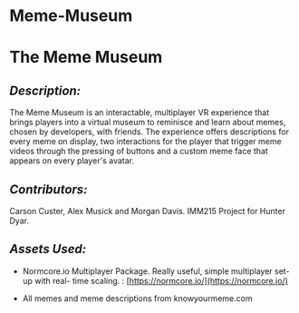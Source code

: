 # Meme-Museum
# **The Meme Museum**


## *Description:*

The Meme Museum is an interactable, multiplayer VR experience that brings players into a virtual museum to reminisce and learn about memes, chosen by developers, with friends. The experience offers descriptions for every meme on display, two interactions for the player that trigger meme videos through the pressing of buttons and a custom meme face that appears on every player's avatar. 

## *Contributors:*
Carson Custer, Alex Musick and Morgan Davis. IMM215 Project for Hunter Dyar. 

## *Assets Used:*

 - Normcore.io Multiplayer Package. Really useful, simple multiplayer
   set-up  with real- time scaling. : [https://normcore.io/](https://normcore.io/)
   
 - All memes and meme descriptions from knowyourmeme.com 

